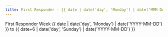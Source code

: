 ```yaml
---
title: First Responder - {{ date | date('day', 'Monday') | date('MMM Do') }}
---
```


First Responder Week {{ date | date('day', 'Monday') | date('YYYY-MM-DD') }} to {{ date+6 | date('day', 'Sunday') | date('YYYY-MM-DD') }}
